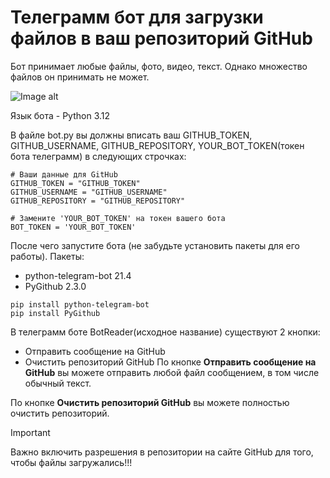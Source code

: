 # Телеграмм бот для загрузки файлов в ваш репозиторий GitHub

Бот принимает любые файлы, фото, видео, текст. Однако множество файлов он принимать не может.

![Image alt](https://So1ta.github.io/imagetg.png)

Язык бота - Python 3.12

В файле bot.py вы должны вписать ваш GITHUB_TOKEN, GITHUB_USERNAME, GITHUB_REPOSITORY, YOUR_BOT_TOKEN(токен бота телеграмм) в следующих строчках:
```
# Ваши данные для GitHub
GITHUB_TOKEN = "GITHUB_TOKEN"
GITHUB_USERNAME = "GITHUB_USERNAME"
GITHUB_REPOSITORY = "GITHUB_REPOSITORY"
 
# Замените 'YOUR_BOT_TOKEN' на токен вашего бота
BOT_TOKEN = 'YOUR_BOT_TOKEN'
```
После чего запустите бота (не забудьте установить пакеты для его работы).
Пакеты:
* python-telegram-bot 21.4
* PyGithub 2.3.0
```
pip install python-telegram-bot
pip install PyGithub
```

В телеграмм боте BotReader(исходное название) существуют 2 кнопки:
* Отправить сообщение на GitHub
* Очистить репозиторий GitHub
По кнопке **Отправить сообщение на GitHub** вы можете отправить любой файл сообщением, в том числе обычный текст.

По кнопке **Очистить репозиторий GitHub** вы можете полностью очистить репозиторий.

> [!IMPORTANT]
> Важно включить разрешения в репозитории на сайте GitHub для того, чтобы файлы загружались!!!
